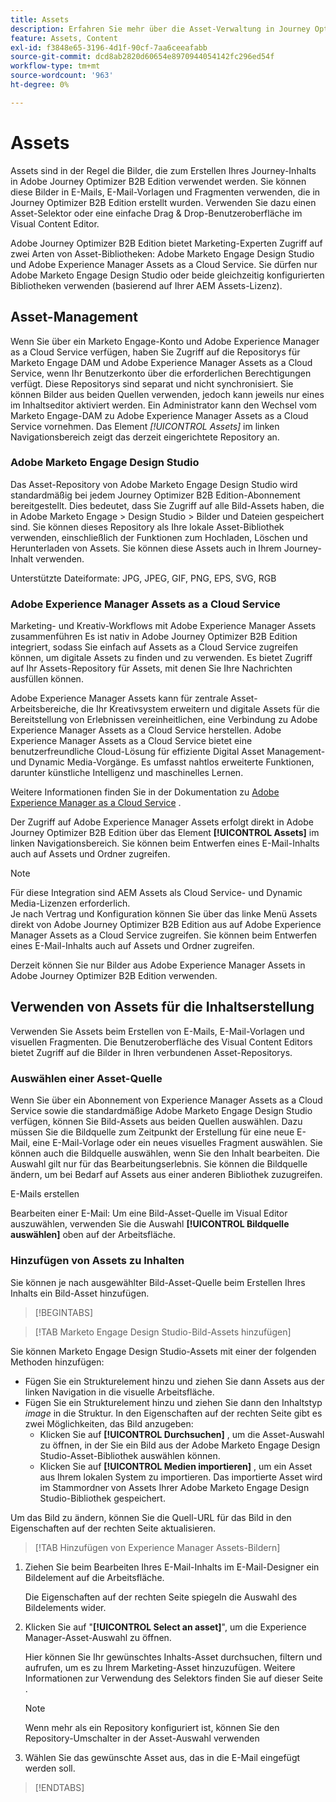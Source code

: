 ```yaml
---
title: Assets
description: Erfahren Sie mehr über die Asset-Verwaltung in Journey Optimizer B2B Edition.
feature: Assets, Content
exl-id: f3848e65-3196-4d1f-90cf-7aa6ceeafabb
source-git-commit: dcd8ab2820d60654e8970944054142fc296ed54f
workflow-type: tm+mt
source-wordcount: '963'
ht-degree: 0%

---
```


# Assets

Assets sind in der Regel die Bilder, die zum Erstellen Ihres Journey-Inhalts in Adobe Journey Optimizer B2B Edition verwendet werden. Sie können diese Bilder in E-Mails, E-Mail-Vorlagen und Fragmenten verwenden, die in Journey Optimizer B2B Edition erstellt wurden. Verwenden Sie dazu einen Asset-Selektor oder eine einfache Drag &amp; Drop-Benutzeroberfläche im Visual Content Editor.

Adobe Journey Optimizer B2B Edition bietet Marketing-Experten Zugriff auf zwei Arten von Asset-Bibliotheken: Adobe Marketo Engage Design Studio und Adobe Experience Manager Assets as a Cloud Service. Sie dürfen nur Adobe Marketo Engage Design Studio oder beide gleichzeitig konfigurierten Bibliotheken verwenden (basierend auf Ihrer AEM Assets-Lizenz).

## Asset-Management

Wenn Sie über ein Marketo Engage-Konto und Adobe Experience Manager as a Cloud Service verfügen, haben Sie Zugriff auf die Repositorys für Marketo Engage DAM und Adobe Experience Manager Assets as a Cloud Service, wenn Ihr Benutzerkonto über die erforderlichen Berechtigungen verfügt. Diese Repositorys sind separat und nicht synchronisiert. Sie können Bilder aus beiden Quellen verwenden, jedoch kann jeweils nur eines im Inhaltseditor aktiviert werden. Ein Administrator kann den Wechsel vom Marketo Engage-DAM zu Adobe Experience Manager Assets as a Cloud Service vornehmen. Das Element _[!UICONTROL Assets]_ im linken Navigationsbereich zeigt das derzeit eingerichtete Repository an.

### Adobe Marketo Engage Design Studio

Das Asset-Repository von Adobe Marketo Engage Design Studio wird standardmäßig bei jedem Journey Optimizer B2B Edition-Abonnement bereitgestellt. Dies bedeutet, dass Sie Zugriff auf alle Bild-Assets haben, die in Adobe Marketo Engage > Design Studio > Bilder und Dateien gespeichert sind. Sie können dieses Repository als Ihre lokale Asset-Bibliothek verwenden, einschließlich der Funktionen zum Hochladen, Löschen und Herunterladen von Assets. Sie können diese Assets auch in Ihrem Journey-Inhalt verwenden.

Unterstützte Dateiformate: JPG, JPEG, GIF, PNG, EPS, SVG, RGB

### Adobe Experience Manager Assets as a Cloud Service

Marketing- und Kreativ-Workflows mit Adobe Experience Manager Assets zusammenführen Es ist nativ in Adobe Journey Optimizer B2B Edition integriert, sodass Sie einfach auf Assets as a Cloud Service zugreifen können, um digitale Assets zu finden und zu verwenden. Es bietet Zugriff auf Ihr Assets-Repository für Assets, mit denen Sie Ihre Nachrichten ausfüllen können.

Adobe Experience Manager Assets kann für zentrale Asset-Arbeitsbereiche, die Ihr Kreativsystem erweitern und digitale Assets für die Bereitstellung von Erlebnissen vereinheitlichen, eine Verbindung zu Adobe Experience Manager Assets as a Cloud Service herstellen. Adobe Experience Manager Assets as a Cloud Service bietet eine benutzerfreundliche Cloud-Lösung für effiziente Digital Asset Management- und Dynamic Media-Vorgänge. Es umfasst nahtlos erweiterte Funktionen, darunter künstliche Intelligenz und maschinelles Lernen.

Weitere Informationen finden Sie in der Dokumentation zu [Adobe Experience Manager as a Cloud Service](https://experienceleague.adobe.com/de/docs/experience-manager-cloud-service/content/assets/overview) .

Der Zugriff auf Adobe Experience Manager Assets erfolgt direkt in Adobe Journey Optimizer B2B Edition über das Element **[!UICONTROL Assets]** im linken Navigationsbereich. Sie können beim Entwerfen eines E-Mail-Inhalts auch auf Assets und Ordner zugreifen.

>[!NOTE]
>
>Für diese Integration sind AEM Assets als Cloud Service- und Dynamic Media-Lizenzen erforderlich.<br/>
>Je nach Vertrag und Konfiguration können Sie über das linke Menü Assets direkt von Adobe Journey Optimizer B2B Edition aus auf Adobe Experience Manager Assets as a Cloud Service zugreifen. Sie können beim Entwerfen eines E-Mail-Inhalts auch auf Assets und Ordner zugreifen.

Derzeit können Sie nur Bilder aus Adobe Experience Manager Assets in Adobe Journey Optimizer B2B Edition verwenden.

## Verwenden von Assets für die Inhaltserstellung

Verwenden Sie Assets beim Erstellen von E-Mails, E-Mail-Vorlagen und visuellen Fragmenten. Die Benutzeroberfläche des Visual Content Editors bietet Zugriff auf die Bilder in Ihren verbundenen Asset-Repositorys.

### Auswählen einer Asset-Quelle

Wenn Sie über ein Abonnement von Experience Manager Assets as a Cloud Service sowie die standardmäßige Adobe Marketo Engage Design Studio verfügen, können Sie Bild-Assets aus beiden Quellen auswählen. Dazu müssen Sie die Bildquelle zum Zeitpunkt der Erstellung für eine neue E-Mail, eine E-Mail-Vorlage oder ein neues visuelles Fragment auswählen. Sie können auch die Bildquelle auswählen, wenn Sie den Inhalt bearbeiten. Die Auswahl gilt nur für das Bearbeitungserlebnis. Sie können die Bildquelle ändern, um bei Bedarf auf Assets aus einer anderen Bibliothek zuzugreifen.

E-Mails erstellen

Bearbeiten einer E-Mail: Um eine Bild-Asset-Quelle im Visual Editor auszuwählen, verwenden Sie die Auswahl **[!UICONTROL Bildquelle auswählen]** oben auf der Arbeitsfläche.

### Hinzufügen von Assets zu Inhalten

Sie können je nach ausgewählter Bild-Asset-Quelle beim Erstellen Ihres Inhalts ein Bild-Asset hinzufügen.

>[!BEGINTABS]

>[!TAB Marketo Engage Design Studio-Bild-Assets hinzufügen]

Sie können Marketo Engage Design Studio-Assets mit einer der folgenden Methoden hinzufügen:

* Fügen Sie ein Strukturelement hinzu und ziehen Sie dann Assets aus der linken Navigation in die visuelle Arbeitsfläche.
* Fügen Sie ein Strukturelement hinzu und ziehen Sie dann den Inhaltstyp _image_ in die Struktur. In den Eigenschaften auf der rechten Seite gibt es zwei Möglichkeiten, das Bild anzugeben:
   * Klicken Sie auf **[!UICONTROL Durchsuchen]** , um die Asset-Auswahl zu öffnen, in der Sie ein Bild aus der Adobe Marketo Engage Design Studio-Asset-Bibliothek auswählen können.
   * Klicken Sie auf **[!UICONTROL Medien importieren]** , um ein Asset aus Ihrem lokalen System zu importieren. Das importierte Asset wird im Stammordner von Assets Ihrer Adobe Marketo Engage Design Studio-Bibliothek gespeichert.

Um das Bild zu ändern, können Sie die Quell-URL für das Bild in den Eigenschaften auf der rechten Seite aktualisieren.

>[!TAB Hinzufügen von Experience Manager Assets-Bildern]

1. Ziehen Sie beim Bearbeiten Ihres E-Mail-Inhalts im E-Mail-Designer ein Bildelement auf die Arbeitsfläche.

   Die Eigenschaften auf der rechten Seite spiegeln die Auswahl des Bildelements wider.

1. Klicken Sie auf &quot;**[!UICONTROL Select an asset]**&quot;, um die Experience Manager-Asset-Auswahl zu öffnen.

   Hier können Sie Ihr gewünschtes Inhalts-Asset durchsuchen, filtern und aufrufen, um es zu Ihrem Marketing-Asset hinzuzufügen. Weitere Informationen zur Verwendung des Selektors finden Sie auf dieser Seite .

   >[!NOTE]
   >
   >Wenn mehr als ein Repository konfiguriert ist, können Sie den Repository-Umschalter in der Asset-Auswahl verwenden

1. Wählen Sie das gewünschte Asset aus, das in die E-Mail eingefügt werden soll.

>[!ENDTABS]
